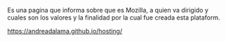 Es una pagina que informa sobre que es Mozilla, a quien va dirigido y cuales son los valores y la finalidad por la cual fue creada esta plataform.

https://andreadalama.github.io/hosting/
